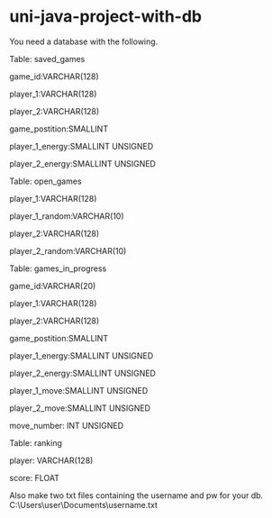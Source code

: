 # uni-java-project-with-db

You need a database with the following.

Table: saved_games

game_id:VARCHAR(128)

player_1:VARCHAR(128)

player_2:VARCHAR(128)

game_postition:SMALLINT

player_1_energy:SMALLINT UNSIGNED

player_2_energy:SMALLINT UNSIGNED


Table: open_games

player_1:VARCHAR(128)

player_1_random:VARCHAR(10)

player_2:VARCHAR(128)

player_2_random:VARCHAR(10)


Table: games_in_progress

game_id:VARCHAR(20)

player_1:VARCHAR(128)

player_2:VARCHAR(128)

game_postition:SMALLINT

player_1_energy:SMALLINT UNSIGNED

player_2_energy:SMALLINT UNSIGNED

player_1_move:SMALLINT UNSIGNED

player_2_move:SMALLINT UNSIGNED

move_number: INT UNSIGNED


Table: ranking

player: VARCHAR(128)

score: FLOAT

Also make two txt files containing the username and pw for your db. 
C:\Users\user\Documents\username.txt
